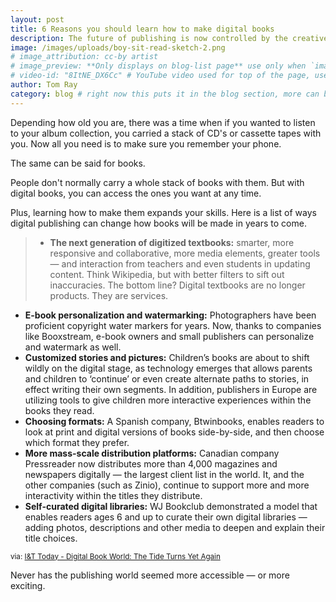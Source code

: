 ```yaml
---
layout: post
title: 6 Reasons you should learn how to make digital books
description: The future of publishing is now controlled by the creative people who make it.
image: /images/uploads/boy-sit-read-sketch-2.png
# image_attribution: cc-by artist
# image_preview: **Only displays on blog-list page** use only when `image` and `video-id` images won't work. example: other video source besides YouTube is used.
# video-id: "8ItNE_DX6Cc" # YouTube video used for top of the page, use url ID only. This embeds responsive video and video thumbnail for preview.
author: Tom Ray
category: blog # right now this puts it in the blog section, more can be created.
---
```

Depending how old you are, there was a time when if you wanted to listen to your album collection, you carried a stack of CD's or cassette tapes with you. Now all you need is to make sure you remember your phone.

The same can be said for books.

People don't normally carry a whole stack of books with them. But with digital books, you can access the ones you want at any time.

Plus, learning how to make them expands your skills. Here is a list of ways digital publishing can change how books will be made in years to come.

>* **The next generation of digitized textbooks:** smarter, more responsive and collaborative, more media elements, greater tools — and interaction from teachers and even students in updating content. Think Wikipedia, but with better filters to sift out inaccuracies. The bottom line? Digital textbooks are no longer products. They are services.
* **E-book personalization and watermarking:** Photographers have been proficient copyright water markers for years. Now, thanks to companies like Booxstream, e-book owners and small publishers can personalize and watermark as well.
* **Customized stories and pictures:** Children’s books are about to shift wildly on the digital stage, as technology emerges that allows parents and children to ‘continue’ or even create alternate paths to stories, in effect writing their own segments. In addition, publishers in Europe are utilizing tools to give children more interactive experiences within the books they read.
* **Choosing formats:** A Spanish company, Btwinbooks, enables readers to look at print and digital versions of books side-by-side, and then choose which format they prefer.
* **More mass-scale distribution platforms:** Canadian company Pressreader now distributes more than 4,000 magazines and newspapers digitally — the largest client list in the world. It, and the other companies (such as Zinio), continue to support more and more interactivity within the titles they distribute.
* **Self-curated digital libraries:** WJ Bookclub demonstrated a model that enables readers ages 6 and up to curate their own digital libraries — adding photos, descriptions and other media to deepen and explain their title choices.

<p class="caption">
  <small>via: <a href="http://innotechtoday.com/digital-book-world-the-tide-turns-yet-again/" target="_blank">I&T Today - Digital Book World: The Tide Turns Yet Again</a></small>
</p>

Never has the publishing world seemed more accessible — or more exciting.
